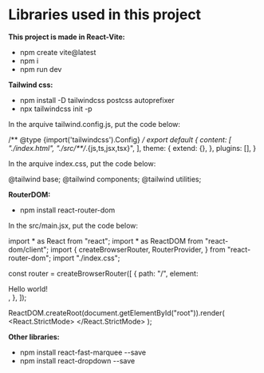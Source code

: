 # Libraries used in this project

**This project is made in React-Vite:**
- npm create vite@latest
- npm i
- npm run dev

**Tailwind css:**
- npm install -D tailwindcss postcss autoprefixer
- npx tailwindcss init -p

In the arquive tailwind.config.js, put the code below:

/** @type {import('tailwindcss').Config} */
export default {
  content: [
    "./index.html",
    "./src/**/*.{js,ts,jsx,tsx}",
  ],
  theme: {
    extend: {},
  },
  plugins: [],
}

In the arquive index.css, put the code below:

@tailwind base;
@tailwind components;
@tailwind utilities;

**RouterDOM:**
- npm install react-router-dom

In the src/main.jsx, put the code below:

import * as React from "react";
import * as ReactDOM from "react-dom/client";
import {
  createBrowserRouter,
  RouterProvider,
} from "react-router-dom";
import "./index.css";

const router = createBrowserRouter([
  {
    path: "/",
    element: <div>Hello world!</div>,
  },
]);

ReactDOM.createRoot(document.getElementById("root")).render(
  <React.StrictMode>
    <RouterProvider router={router} />
  </React.StrictMode>
);

**Other libraries:**
- npm install react-fast-marquee --save
- npm install react-dropdown  --save